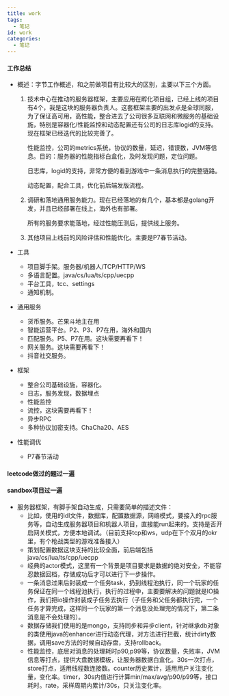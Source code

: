 ```yaml
---
title: work
tags:
  - 笔记
id: work
categories:
  - 笔记
---
```


#### 工作总结

- 概述：字节工作概述，和之前做项目有比较大的区别，主要以下三个方面。

  1. 技术中心在推动的服务器框架，主要应用在孵化项目组，已经上线的项目有4个，我是这块的服务器负责人。这套框架主要的出发点是全球同服，为了保证高可用，高性能，整合进去了公司很多互联网和微服务的基础设施，特别是容器化/性能监控和动态配置还有公司的日志库logid的支持。现在框架已经迭代的比较完善了。

     性能监控，公司的metrics系统，协议的数量，延迟，错误数，JVM等信息。目的：服务器的性能指标白盒化，及时发现问题，定位问题。

     日志库，logid的支持，非常方便的看到游戏中一条消息执行的完整链路。

     动态配置，配合工具，优化前后端发版流程。

  2. 调研和落地通用服务能力。现在已经落地的有几个，基本都是golang开发，并且已经部署在线上，海外也有部署。

     所有的服务要求能落地，经过性能压测后，提供线上服务。

  3. 其他项目上线前的风险评估和性能优化。主要是P7春节活动。

- 工具
  - 项目脚手架。服务器/机器人/TCP/HTTP/WS
  - 多语言配置。java/cs/lua/ts/cpp/uecpp
  - 平台工具，tcc、settings
  - 通知机制。
- 通用服务
  - 货币服务。芒果斗地主在用
  - 智能运营平台。P2、P3、P7在用，海外和国内
  - 匹配服务。P5、P7在用。这块需要再看下！
  - 网关服务。这块需要再看下！
  - 抖音社交服务。
- 框架
  - 整合公司基础设施，容器化。
  - 日志，服务发现，数据埋点
  - 性能监控
  - 流控，这块需要再看下！
  - 异步RPC
  - 多种协议加密支持。ChaCha20、AES
- 性能调优
  - P7春节活动

#### leetcode做过的题过一遍

#### sandbox项目过一遍

- 服务器框架，有脚手架自动生成，只需要简单的描述文件：
  - 比如，使用的idl文件，数据库，配置数据源，网络模式，要接入的rpc服务等，自动生成服务器项目和机器人项目，直接能run起来的。支持是否开启网关模式，方便本地调试。（目前支持tcp和ws，udp在下个双月的okr里，有个枪战类型的游戏准备接入）
  - 策划配置数据这块支持的比较全面，前后端包括java/cs/lua/ts/cpp/uecpp
  - 经典的actor模式，这里有一个背景是项目要求是数据的绝对安全，不能容忍数据回档，存储成功后才可以进行下一步操作。
  - 一条消息过来后封装成一个任务task，扔到线程池执行，同一个玩家的任务保证在同一个线程池执行，执行的过程中，主要要解决的问题就是IO操作，我们把io操作封装成子任务去执行（子任务和父任务都执行完，一个任务才算完成，这样同一个玩家的第一个消息没处理完的情况下，第二条消息是不会处理的）。
  - 数据存储我们使用的是mongo，支持同步和异步client，针对继承db对象的类使用java的enhancer进行动态代理，对方法进行拦截，统计dirty数据，调用save方法的时候自动存盘，支持rollback。
  - 性能监控，底层对消息的处理耗时p90,p99等，协议数量，失败率，JVM信息等打点，提供大盘数据模板，让服务器数据白盒化。30s一次打点，store打点，适用线程数连接数。counter历史累计，适用用户关注变化量，变化率。timer，30s内值进行计算min/max/avg/p90/p99等，接口耗时。rate，采样周期内累计/30s，只关注变化率。

